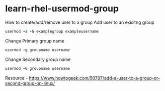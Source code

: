 # learn-rhel-usermod-group
How to create/add/remove user to a group
Add user to an exisitng group
```ruby
usermod -a -G examplegroup exampleusername
```
Change Primary group name
```ruby
usermod -g groupname username
```
Change Secondary group name
```ruby
usermod -G groupname username
```


Resource - https://www.howtogeek.com/50787/add-a-user-to-a-group-or-second-group-on-linux/

